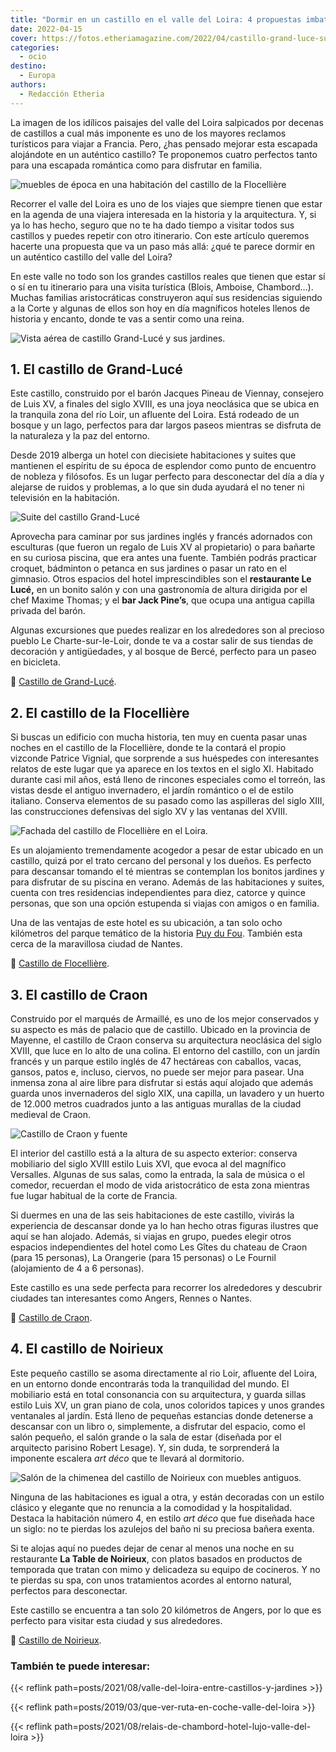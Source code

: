 ```yaml
---
title: "Dormir en un castillo en el valle del Loira: 4 propuestas imbatibles"
date: 2022-04-15
cover: https://fotos.etheriamagazine.com/2022/04/castillo-grand-luce-suite.jpg
categories: 
  - ocio
destino: 
  - Europa
authors: 
  - Redacción Etheria
---
```


La imagen de los idílicos paisajes del valle del Loira salpicados por decenas de castillos a cual más imponente es uno de los mayores reclamos turísticos para viajar a Francia. Pero, ¿has pensado mejorar esta escapada alojándote en un auténtico castillo? Te proponemos cuatro perfectos tanto para una escapada romántica como para disfrutar en familia.

![muebles de época en una habitación del castillo de la Flocellière](https://fotos.etheriamagazine.com/2022/04/castillo-flocelliere-habitacion-Bonnamy.jpg "Habitación del castillo de la Flocellière. © Laurent Rose")

Recorrer el valle del Loira es uno de los viajes que siempre tienen que estar en la 
agenda de una viajera interesada en la historia y la arquitectura. Y, si ya lo has 
hecho, seguro que no te ha dado tiempo a visitar todos sus castillos y puedes repetir 
con otro itinerario. Con este artículo queremos hacerte una propuesta que va un paso más 
allá: ¿qué te parece dormir en un auténtico castillo del valle del Loira? 

En este valle no todo son los grandes castillos reales que tienen que estar sí o sí en 
tu itinerario para una visita turística (Blois, Amboise, Chambord…). Muchas familias 
aristocráticas construyeron aquí sus residencias siguiendo a la Corte y algunas de ellos 
son hoy en día magníficos hoteles llenos de historia y encanto, donde te vas a sentir 
como una reina. 

![Vista aérea de castillo Grand-Lucé y sus jardines.](https://fotos.etheriamagazine.com/2022/04/castillo-grand-luce.jpg "Castillo Grand-Lucé. © Château Grand-Lucé/Adam Lynk")

## 1\. El castillo de Grand-Lucé

Este castillo, construido por el barón Jacques Pineau de Viennay, consejero de Luis XV, 
a finales del siglo XVIII, es una joya neoclásica que se ubica en la tranquila zona del 
río Loir, un afluente del Loira. Está rodeado de un bosque y un lago, perfectos para dar 
largos paseos mientras se disfruta de la naturaleza y la paz del entorno. 

Desde 2019 alberga un hotel con diecisiete habitaciones y suites que mantienen el 
espíritu de su época de esplendor como punto de encuentro de nobleza y filósofos. Es un 
lugar perfecto para desconectar del día a día y alejarse de ruidos y problemas, a lo que 
sin duda ayudará el no tener ni televisión en la habitación. 

![Suite del castillo Grand-Lucé](https://fotos.etheriamagazine.com/2022/04/castillo-grand-luce-suite.jpg "Suite del castillo Grand-Lucé. © Château Grand-Lucé/Michael Spengler.")

Aprovecha para caminar por sus jardines inglés y francés adornados con esculturas (que 
fueron un regalo de Luis XV al propietario) o para bañarte en su curiosa piscina, que 
era antes una fuente. También podrás practicar croquet, bádminton o petanca en sus 
jardines o pasar un rato en el gimnasio. Otros espacios del hotel imprescindibles son el 
**restaurante Le Lucé,** en un bonito salón y con una gastronomía de altura dirigida por 
el chef Maxime Thomas; y el **bar Jack Pine’s**, que ocupa una antigua capilla privada 
del barón. 

Algunas excursiones que puedes realizar en los alrededores son al precioso pueblo Le 
Charte-sur-le-Loir, donde te va a costar salir de sus tiendas de decoración y 
antigüedades, y al bosque de Bercé, perfecto para un paseo en bicicleta. 

📍 [Castillo de Grand-Lucé](https://chateaugrandluce.com/). 

## 2\. El castillo de la Flocellière

Si buscas un edificio con mucha historia, ten muy en cuenta pasar unas noches en el 
castillo de la Flocellière, donde te la contará el propio vizconde Patrice Vignial, que 
sorprende a sus huéspedes con interesantes relatos de este lugar que ya aparece en los 
textos en el siglo XI. Habitado durante casi mil años, está lleno de rincones especiales 
como el torreón, las vistas desde el antiguo invernadero, el jardín romántico o el de 
estilo italiano. Conserva elementos de su pasado como las aspilleras del siglo XIII, las 
construcciones defensivas del siglo XV y las ventanas del XVIII. 

![Fachada del castillo de Flocellière en el Loira.](https://fotos.etheriamagazine.com/2022/04/fachda-castillo-flocelliere.jpg "Fachada del castillo de Flocellière. © Pierre Holley.")

Es un alojamiento tremendamente acogedor a pesar de estar ubicado en un castillo, quizá 
por el trato cercano del personal y los dueños. Es perfecto para descansar tomando el té 
mientras se contemplan los bonitos jardines y para disfrutar de su piscina en verano. 
Además de las habitaciones y suites, cuenta con tres residencias independientes para 
diez, catorce y quince personas, que son una opción estupenda si viajas con amigos o en 
familia. 

Una de las ventajas de este hotel es su ubicación, a tan solo ocho kilómetros del parque 
temático de la historia [Puy du Fou](https://www.puydufou.com/france/es). También esta 
cerca de la maravillosa ciudad de Nantes. 

📍 [Castillo de Flocellière](https://www.chateaudelaflocelliere.com/). 

## 3\. El castillo de Craon

Construido por el marqués de Armaillé, es uno de los mejor conservados y su aspecto es 
más de palacio que de castillo. Ubicado en la provincia de Mayenne, el castillo de Craon 
conserva su arquitectura neoclásica del siglo XVIII, que luce en lo alto de una colina. 
El entorno del castillo, con un jardín francés y un parque estilo inglés de 47 hectáreas 
con caballos, vacas, gansos, patos e, incluso, ciervos, no puede ser mejor para pasear. 
Una inmensa zona al aire libre para disfrutar si estás aquí alojado que además guarda 
unos invernaderos del siglo XIX, una capilla, un lavadero y un huerto de 12.000 metros 
cuadrados junto a las antiguas murallas de la ciudad medieval de Craon. 

![Castillo de Craon y fuente](https://fotos.etheriamagazine.com/2022/04/castillo-craon-fachada.jpg "Castillo de Craon. © Château de Craon.")

El interior del castillo está a la altura de su aspecto exterior: conserva mobiliario 
del siglo XVIII estilo Luis XVI, que evoca al del magnífico Versalles. Algunas de sus 
salas, como la entrada, la sala de música o el comedor, recuerdan el modo de vida 
aristocrático de esta zona mientras fue lugar habitual de la corte de Francia. 

Si duermes en una de las seis habitaciones de este castillo, vivirás la experiencia de 
descansar donde ya lo han hecho otras figuras ilustres que aquí se han alojado. Además, 
si viajas en grupo, puedes elegir otros espacios independientes del hotel como Les Gîtes 
du chateau de Craon (para 15 personas), La Orangerie (para 15 personas) o Le Fournil 
(alojamiento de 4 a 6 personas). 

Este castillo es una sede perfecta para recorrer los alrededores y descubrir ciudades 
tan interesantes como Angers, Rennes o Nantes. 

📍 [Castillo de Craon](https://chateaudecraon.fr/). 

## 4\. El castillo de Noirieux

Este pequeño castillo se asoma directamente al rio Loir, afluente del Loira, en un 
entorno donde encontrarás toda la tranquilidad del mundo. El mobiliario está en total 
consonancia con su arquitectura, y guarda sillas estilo Luis XV, un gran piano de cola, 
unos coloridos tapices y unos grandes ventanales al jardín. Está lleno de pequeñas 
estancias donde detenerse a descansar con un libro o, simplemente, a disfrutar del 
espacio, como el salón pequeño, el salón grande o la sala de estar (diseñada por el 
arquitecto parisino Robert Lesage). Y, sin duda, te sorprenderá la imponente escalera 
_art déco_ que te llevará al dormitorio. 

![Salón de la chimenea del castillo de Noirieux con muebles antiguos.](https://fotos.etheriamagazine.com/2022/04/castillo-noiriere-salon-chimenea.jpg "Salón de la chimenea del castillo de Noirieux. © Château Noirieux")

Ninguna de las habitaciones es igual a otra, y están decoradas con un estilo clásico y 
elegante que no renuncia a la comodidad y la hospitalidad. Destaca la habitación número 
4, en estilo _art déco_ que fue diseñada hace un siglo: no te pierdas los azulejos del 
baño ni su preciosa bañera exenta. 

Si te alojas aquí no puedes dejar de cenar al menos una noche en su restaurante **La 
Table de Noirieux**, con platos basados en productos de temporada que tratan con mimo y 
delicadeza su equipo de cocineros. Y no te pierdas su spa, con unos tratamientos acordes 
al entorno natural, perfectos para desconectar. 

Este castillo se encuentra a tan solo 20 kilómetros de Angers, por lo que es perfecto 
para visitar esta ciudad y sus alrededores. 

📍 [Castillo de Noirieux](https://www.chateaudenoirieux.com/fr/). 

### También te puede interesar:

{{< reflink path=posts/2021/08/valle-del-loira-entre-castillos-y-jardines >}} 

{{< reflink path=posts/2019/03/que-ver-ruta-en-coche-valle-del-loira >}} 

{{< reflink path=posts/2021/08/relais-de-chambord-hotel-lujo-valle-del-loira >}}
